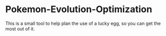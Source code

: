 # Pokemon-Evolution-Optimization

This is a small tool to help plan the use of a lucky egg, so you can get the most out of it.
